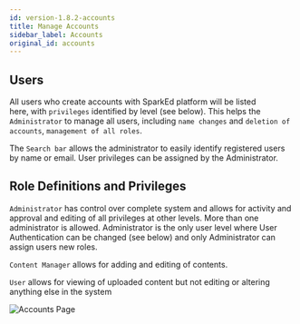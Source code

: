 ```yaml
---
id: version-1.8.2-accounts
title: Manage Accounts
sidebar_label: Accounts
original_id: accounts
---
```


## Users

All users who create accounts with SparkEd platform will be listed here, with `privileges` identified by level (see below). This helps the `Administrator` to manage all users, including `name changes` and `deletion of accounts`, `management of all roles`. 


The `Search bar` allows the administrator to easily identify registered users by name or email.
User privileges can be assigned by the Administrator.  

## Role Definitions and Privileges  

`Administrator` has control over complete system and allows for activity and approval and editing of all privileges at other levels.  More than one administrator is allowed.  Administrator is the only user level where User Authentication can be changed (see below) and only Administrator can assign users new roles.  

`Content Manager` allows for adding and editing of contents. 

`User` allows for viewing of uploaded content but not editing or altering anything else in the system


![Accounts Page](assets/accounts.png)  


